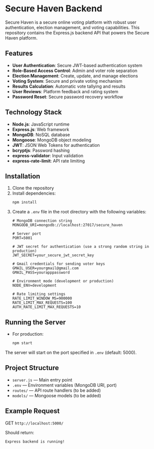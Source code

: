 # Secure Haven Backend

Secure Haven is a secure online voting platform with robust user authentication, election management, and voting capabilities. This repository contains the Express.js backend API that powers the Secure Haven platform.

## Features

- **User Authentication**: Secure JWT-based authentication system
- **Role-Based Access Control**: Admin and voter role separation
- **Election Management**: Create, update, and manage elections
- **Voting System**: Secure and private voting mechanism
- **Results Calculation**: Automatic vote tallying and results
- **User Reviews**: Platform feedback and rating system
- **Password Reset**: Secure password recovery workflow

## Technology Stack

- **Node.js**: JavaScript runtime
- **Express.js**: Web framework
- **MongoDB**: NoSQL database
- **Mongoose**: MongoDB object modeling
- **JWT**: JSON Web Tokens for authentication
- **bcryptjs**: Password hashing
- **express-validator**: Input validation
- **express-rate-limit**: API rate limiting

## Installation

1. Clone the repository
2. Install dependencies:
   ```bash
   npm install
   ```
3. Create a `.env` file in the root directory with the following variables:
   ```
   # MongoDB connection string
   MONGODB_URI=mongodb://localhost:27017/secure_haven
   
   # Server port
   PORT=5001
   
   # JWT secret for authentication (use a strong random string in production)
   JWT_SECRET=your_secure_jwt_secret_key

   # Gmail credentials for sending voter keys
   GMAIL_USER=yourgmail@gmail.com
   GMAIL_PASS=yourapppassword
   
   # Environment mode (development or production)
   NODE_ENV=development
   
   # Rate limiting settings
   RATE_LIMIT_WINDOW_MS=900000
   RATE_LIMIT_MAX_REQUESTS=100
   AUTH_RATE_LIMIT_MAX_REQUESTS=10
   ```

## Running the Server
   - For production:
     ```bash
     npm start
     ```

The server will start on the port specified in `.env` (default: 5000).

## Project Structure

- `server.js` — Main entry point
- `.env` — Environment variables (MongoDB URI, port)
- `routes/` — API route handlers (to be added)
- `models/` — Mongoose models (to be added)

## Example Request

GET `http://localhost:5000/`

Should return:
```
Express backend is running!
```
